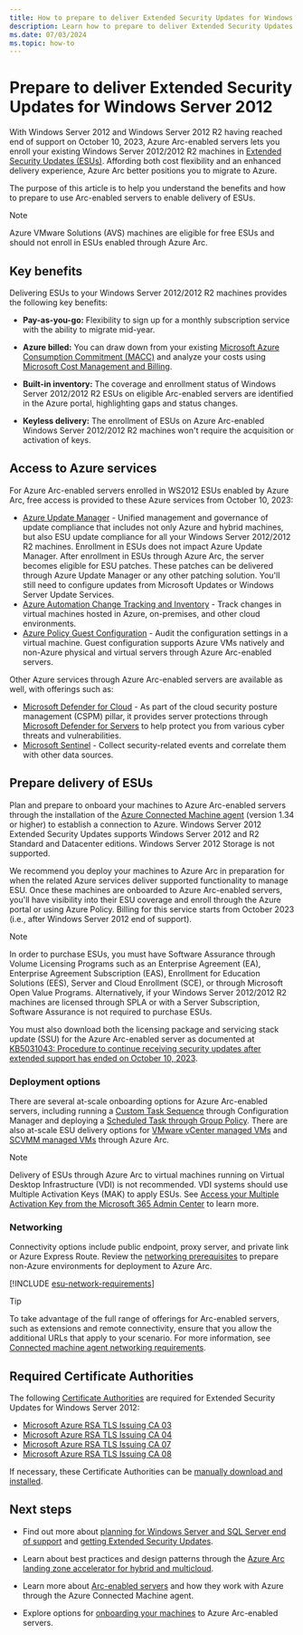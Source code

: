 ```yaml
---
title: How to prepare to deliver Extended Security Updates for Windows Server 2012 through Azure Arc
description: Learn how to prepare to deliver Extended Security Updates for Windows Server 2012 through Azure Arc.
ms.date: 07/03/2024
ms.topic: how-to
---
```


# Prepare to deliver Extended Security Updates for Windows Server 2012

With Windows Server 2012 and Windows Server 2012 R2 having reached end of support on October 10, 2023, Azure Arc-enabled servers lets you enroll your existing Windows Server 2012/2012 R2 machines in [Extended Security Updates (ESUs)](/windows-server/get-started/extended-security-updates-overview). Affording both cost flexibility and an enhanced delivery experience, Azure Arc better positions you to migrate to Azure.

The purpose of this article is to help you understand the benefits and how to prepare to use Arc-enabled servers to enable delivery of ESUs.

> [!NOTE]
> Azure VMware Solutions (AVS) machines are eligible for free ESUs and should not enroll in ESUs enabled through Azure Arc.
> 
## Key benefits

Delivering ESUs to your Windows Server 2012/2012 R2 machines provides the following key benefits:

- **Pay-as-you-go:** Flexibility to sign up for a monthly subscription service with the ability to migrate mid-year.

- **Azure billed:** You can draw down from your existing [Microsoft Azure Consumption Commitment (MACC)](/marketplace/azure-consumption-commitment-benefit) and analyze your costs using [Microsoft Cost Management and Billing](../../cost-management-billing/cost-management-billing-overview.md).

- **Built-in inventory:** The coverage and enrollment status of Windows Server 2012/2012 R2 ESUs on eligible Arc-enabled servers are identified in the Azure portal, highlighting gaps and status changes.

- **Keyless delivery:** The enrollment of ESUs on Azure Arc-enabled Windows Server 2012/2012 R2 machines won't require the acquisition or activation of keys.

## Access to Azure services

For Azure Arc-enabled servers enrolled in WS2012 ESUs enabled by Azure Arc, free access is provided to these Azure services from October 10, 2023:

* [Azure Update Manager](../../update-center/overview.md) - Unified management and governance of update compliance that includes not only Azure and hybrid machines, but also ESU update compliance for all your Windows Server 2012/2012 R2 machines.
    Enrollment in ESUs does not impact Azure Update Manager. After enrollment in ESUs through Azure Arc, the server becomes eligible for ESU patches. These patches can be delivered through Azure Update Manager or any other patching solution. You'll still need to configure updates from Microsoft Updates or Windows Server Update Services.
* [Azure Automation Change Tracking and Inventory](/azure/automation/change-tracking/overview?tabs=python-2) - Track changes in virtual machines hosted in Azure, on-premises, and other cloud environments.
* [Azure Policy Guest Configuration](/azure/cloud-adoption-framework/manage/azure-server-management/guest-configuration-policy) - Audit the configuration settings in a virtual machine. Guest configuration supports Azure VMs natively and non-Azure physical and virtual servers through Azure Arc-enabled servers.

Other Azure services through Azure Arc-enabled servers are available as well, with offerings such as:

* [Microsoft Defender for Cloud](/azure/defender-for-cloud/defender-for-cloud-introduction) - As part of the cloud security posture management (CSPM) pillar, it provides server protections through [Microsoft Defender for Servers](/azure/defender-for-cloud/plan-defender-for-servers) to help protect you from various cyber threats and vulnerabilities.
* [Microsoft Sentinel](scenario-onboard-azure-sentinel.md) - Collect security-related events and correlate them with other data sources.
   
## Prepare delivery of ESUs

Plan and prepare to onboard your machines to Azure Arc-enabled servers through the installation of the [Azure Connected Machine agent](agent-overview.md) (version 1.34 or higher) to establish a connection to Azure. Windows Server 2012 Extended Security Updates supports Windows Server 2012 and R2 Standard and Datacenter editions. Windows Server 2012 Storage is not supported.

We recommend you deploy your machines to Azure Arc in preparation for when the related Azure services deliver supported functionality to manage ESU. Once these machines are onboarded to Azure Arc-enabled servers, you'll have visibility into their ESU coverage and enroll through the Azure portal or using Azure Policy. Billing for this service starts from October 2023 (i.e., after Windows Server 2012 end of support).

> [!NOTE]
> In order to purchase ESUs, you must have Software Assurance through Volume Licensing Programs such as an Enterprise Agreement (EA), Enterprise Agreement Subscription (EAS), Enrollment for Education Solutions (EES), Server and Cloud Enrollment (SCE), or through Microsoft Open Value Programs. Alternatively, if your Windows Server 2012/2012 R2 machines are licensed through SPLA or with a Server Subscription, Software Assurance is not required to purchase ESUs.

You must also download both the licensing package and servicing stack update (SSU) for the Azure Arc-enabled server as documented at [KB5031043: Procedure to continue receiving security updates after extended support has ended on October 10, 2023](https://support.microsoft.com/topic/kb5031043-procedure-to-continue-receiving-security-updates-after-extended-support-has-ended-on-october-10-2023-c1a20132-e34c-402d-96ca-1e785ed51d45).

### Deployment options

There are several at-scale onboarding options for Azure Arc-enabled servers, including running a [Custom Task Sequence](onboard-configuration-manager-custom-task.md) through Configuration Manager and deploying a [Scheduled Task through Group Policy](onboard-group-policy-powershell.md). There are also at-scale ESU delivery options for [VMware vCenter managed VMs](../vmware-vsphere/deliver-extended-security-updates-for-vmware-vms-through-arc.md) and [SCVMM managed VMs](../system-center-virtual-machine-manager/deliver-esus-for-system-center-virtual-machine-manager-vms.md) through Azure Arc.

> [!NOTE]
> Delivery of ESUs through Azure Arc to virtual machines running on Virtual Desktop Infrastructure (VDI) is not recommended. VDI systems should use Multiple Activation Keys (MAK) to apply ESUs. See [Access your Multiple Activation Key from the Microsoft 365 Admin Center](/windows-server/get-started/extended-security-updates-deploy) to learn more.
> 

### Networking

Connectivity options include public endpoint, proxy server, and private link or Azure Express Route. Review the [networking prerequisites](network-requirements.md) to prepare non-Azure environments for deployment to Azure Arc.

[!INCLUDE [esu-network-requirements](./includes/esu-network-requirements.md)]

> [!TIP]
> To take advantage of the full range of offerings for Arc-enabled servers, such as extensions and remote connectivity, ensure that you allow the additional URLs that apply to your scenario. For more information, see [Connected machine agent networking requirements](network-requirements.md).

## Required Certificate Authorities

The following [Certificate Authorities](/azure/security/fundamentals/azure-ca-details?tabs=root-and-subordinate-cas-list) are required for Extended Security Updates for Windows Server 2012:

- [Microsoft Azure RSA TLS Issuing CA 03](https://www.microsoft.com/pkiops/certs/Microsoft%20Azure%20RSA%20TLS%20Issuing%20CA%2003%20-%20xsign.crt)
- [Microsoft Azure RSA TLS Issuing CA 04](https://www.microsoft.com/pkiops/certs/Microsoft%20Azure%20RSA%20TLS%20Issuing%20CA%2004%20-%20xsign.crt)
- [Microsoft Azure RSA TLS Issuing CA 07](https://www.microsoft.com/pkiops/certs/Microsoft%20Azure%20RSA%20TLS%20Issuing%20CA%2007%20-%20xsign.crt)
- [Microsoft Azure RSA TLS Issuing CA 08](https://www.microsoft.com/pkiops/certs/Microsoft%20Azure%20RSA%20TLS%20Issuing%20CA%2008%20-%20xsign.crt)

If necessary, these Certificate Authorities can be [manually download and installed](troubleshoot-extended-security-updates.md#option-2-manually-download-and-install-the-intermediate-ca-certificates).

## Next steps

* Find out more about [planning for Windows Server and SQL Server end of support](https://www.microsoft.com/en-us/windows-server/extended-security-updates) and [getting Extended Security Updates](/windows-server/get-started/extended-security-updates-deploy).

* Learn about best practices and design patterns through the [Azure Arc landing zone accelerator for hybrid and multicloud](/azure/cloud-adoption-framework/scenarios/hybrid/arc-enabled-servers/eslz-identity-and-access-management).
* Learn more about [Arc-enabled servers](overview.md) and how they work with Azure through the Azure Connected Machine agent.
* Explore options for [onboarding your machines](plan-at-scale-deployment.md) to Azure Arc-enabled servers.
